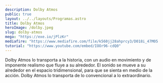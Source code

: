 ```yaml
---
description: Dolby Atmos
public: true
layout: ../../layouts/Programas.astro
title: Dolby Atmos
heroImage: /dolby.jpeg
slug: dolby-atmos
mega: "https://exe.io/jPlzKr"
mediafire: "https://www.mediafire.com/file/k560jj28ahprcy3/D018i_47M05.zip/file"
tutorial: "https://www.youtube.com/embed/IOOr96-cdQ0"
---
```


Dolby Atmos lo transporta a la historia, con un audio en movimiento y de imponente realismo que fluye a su alrededor.
El sonido se mueve a su alrededor en el espacio tridimensional, para que se sienta en medio de la acción. Dolby Atmos lo transporta de lo convencional a lo extraordinario.
